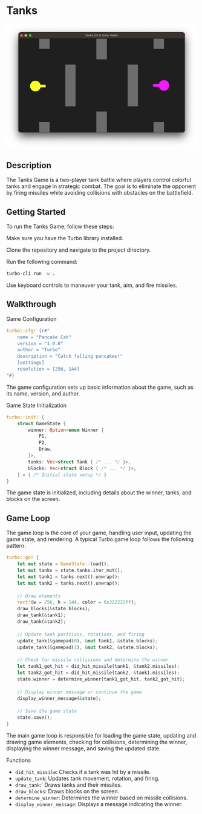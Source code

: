 # Tanks

![screenshot](./screenshot.png)

 ## Description

The Tanks Game is a two-player tank battle where players control colorful tanks and engage in strategic combat. The goal is to eliminate the opponent by firing missiles while avoiding collisions with obstacles on the battlefield.

## Getting Started

To run the Tanks Game, follow these steps:

Make sure you have the Turbo library installed.

Clone the repository and navigate to the project directory.

Run the following command:

```sh
turbo-cli run -w .
```

Use keyboard controls to maneuver your tank, aim, and fire missiles.

## Walkthrough

Game Configuration

```rs
turbo::cfg! {r#"
    name = "Pancake Cat"
    version = "1.0.0"
    author = "Turbo"
    description = "Catch falling pancakes!"
    [settings]
    resolution = [256, 144]
"#} 
```
The game configuration sets up basic information about the game, such as its name, version, and author.

Game State Initialization

```rs
turbo::init! {
    struct GameState {
        winner: Option<enum Winner {
            P1,
            P2,
            Draw,
        }>,
        tanks: Vec<struct Tank { /* ... */ }>,
        blocks: Vec<struct Block { /* ... */ }>,
    } = { /* Initial state setup */ }
}
```
The game state is initialized, including details about the winner, tanks, and blocks on the screen.


## Game Loop

The game loop is the core of your game, handling user input, updating the game state, and rendering. A typical Turbo game loop follows the following pattern:

```rs
turbo::go! {
    let mut state = GameState::load();
    let mut tanks = state.tanks.iter_mut();
    let mut tank1 = tanks.next().unwrap();
    let mut tank2 = tanks.next().unwrap();

    // Draw elements
    rect!(w = 256, h = 144, color = 0x222222ff);
    draw_blocks(&state.blocks);
    draw_tank(&tank1);
    draw_tank(&tank2);

    // Update tank positions, rotations, and firing
    update_tank(&gamepad(0), &mut tank1, &state.blocks);
    update_tank(&gamepad(1), &mut tank2, &state.blocks);

    // Check for missile collisions and determine the winner
    let tank1_got_hit = did_hit_missile(tank1, &tank2.missiles);
    let tank2_got_hit = did_hit_missile(tank2, &tank1.missiles);
    state.winner = determine_winner(tank1_got_hit, tank2_got_hit);

    // Display winner message or continue the game
    display_winner_message(&state);

    // Save the game state
    state.save();
}
```

The main game loop is responsible for loading the game state, updating and drawing game elements, checking for collisions, determining the winner, displaying the winner message, and saving the updated state.

Functions
- `did_hit_missile`: Checks if a tank was hit by a missile.
- `update_tank`: Updates tank movement, rotation, and firing.
- `draw_tank`:` Draws tanks and their missiles.
- `draw_blocks`: Draws blocks on the screen.
- `determine_winner`: Determines the winner based on missile collisions.
- `display_winner_message`: Displays a message indicating the winner.




